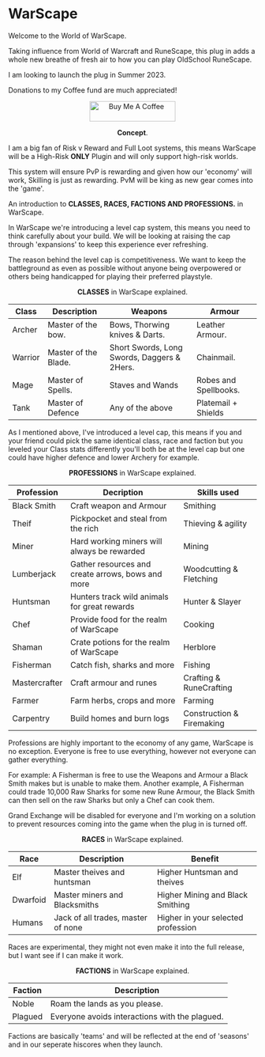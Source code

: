 # WarScape
Welcome to the World of WarScape. 

Taking influence from World of Warcraft and RuneScape, this plug in adds a whole new breathe of fresh air to how you can play OldSchool RuneScape.

I am looking to launch the plug in Summer 2023. 

Donations to my Coffee fund are much appreciated! 

<p align="center"><a href="https://www.buymeacoffee.com/kirk" target="_blank">
<img src="https://cdn.buymeacoffee.com/buttons/default-orange.png" alt="Buy Me A Coffee" height="41" width="174">
</a>
</p>
<p align="center"><B>Concept</b>.</p>

I am a big fan of Risk v Reward and Full Loot systems, this means WarScape will be a High-Risk <b>ONLY</b> Plugin and will only support high-risk worlds.

This system will ensure PvP is rewarding and given how our 'economy' will work, Skilling is just as rewarding. PvM will be king as new gear comes into the 'game'.

An introduction to <b>CLASSES, RACES, FACTIONS AND PROFESSIONS.</b> in WarScape.

In WarScape we're introducing a level cap system, this means you need to think carefully about your build. We will be looking at raising the cap through 'expansions' to keep this experience ever refreshing. 

The reason behind the level cap is competitiveness. We want to keep the battleground as even as possible without anyone being overpowered or others being handicapped for playing their preferred playstyle.

<p align="center"><B>CLASSES</b> in WarScape explained.</p>

| Class | Description | Weapons                        | Armour |
|---|---|--------------------------------| --- |
| Archer| Master of the bow. | Bows, Thorwing knives & Darts. | Leather Armour. |
| Warrior | Master of the Blade. | Short Swords, Long Swords, Daggers & 2Hers. | Chainmail. |
| Mage | Master of Spells. | Staves and Wands | Robes and Spellbooks. |
| Tank | Master of Defence | Any of the above | Platemail + Shields |

As I mentioned above, I've introduced a level cap, this means if you and your friend could pick the same identical class, race and faction but
you leveled your Class stats differently you'll both be at the level cap but one could have higher defence and lower Archery for example.

<p align="center"><B>PROFESSIONS</b> in WarScape explained.</p>

| Profession  | Decription                                  | Skills used          |
|-------------|---------------------------------------------|----------------------|
| Black Smith | Craft weapon and Armour                     | Smithing             |
| Theif       | Pickpocket and steal from the rich          | Thieving & agility   |
 | Miner       | Hard working miners will always be rewarded | Mining               |
| Lumberjack | Gather resources and create arrows, bows and more | Woodcutting & Fletching |
| Huntsman | Hunters track wild animals for great rewards | Hunter & Slayer      |
 | Chef | Provide food for the realm of WarScape | Cooking    |
| Shaman | Crate potions for the realm of WarScape | Herblore             |
| Fisherman | Catch fish, sharks and more | Fishing              |
| Mastercrafter | Craft armour and runes | Crafting & RuneCrafting |
| Farmer | Farm herbs, crops and more | Farming              |
| Carpentry | Build homes and burn logs | Construction & Firemaking |

Professions are highly important to the economy of any game, WarScape is no exception. Everyone is free to use everything, however not everyone can gather everything.

For example: A Fisherman is free to use the Weapons and Armour a Black Smith makes but is unable to make them.
Another example, A Fisherman could trade 10,000 Raw Sharks for some new Rune Armour, the Black Smith can then
sell on the raw Sharks but only a Chef can cook them.

Grand Exchange will be disabled for everyone and I'm working on a solution to prevent resources coming into the game when the
plug in is turned off. 

<p align="center"><B>RACES</b> in WarScape explained.</p>

| Race     | Description                   | Benefit |
|----------|-------------------------------| ------- |
| Elf      | Master theives and huntsman   | Higher Huntsman and theives |
| Dwarfoid | Master miners and Blacksmiths | Higher Mining and Black Smithing |
 | Humans   | Jack of all trades, master of none | Higher in your selected profession |

Races are experimental, they might not even make it into the full release, but I want see if I can make it work.

<p align="center"><B>FACTIONS</b> in WarScape explained.</p>

| Faction | Description                                    |
|---------|------------------------------------------------|
| Noble   | Roam the lands as you please.                  |
 | Plagued | Everyone avoids interactions with the plagued. |
 
Factions are basically 'teams' and will be reflected at the end of 'seasons' and in our seperate hiscores when they launch.